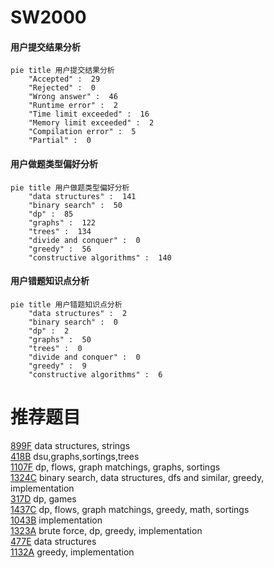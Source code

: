 # SW2000

<!-- tabs:start -->



#### **用户提交结果分析**

```mermaid
pie title 用户提交结果分析
    "Accepted" :  29
    "Rejected" :  0
    "Wrong answer" :  46
    "Runtime error" :  2
    "Time limit exceeded" :  16
    "Memory limit exceeded" :  2
    "Compilation error" :  5
    "Partial" :  0
```

#### **用户做题类型偏好分析**

```mermaid
pie title 用户做题类型偏好分析
    "data structures" :  141
    "binary search" :  50
    "dp" :  85
    "graphs" :  122
    "trees" :  134
    "divide and conquer" :  0
    "greedy" :  56
    "constructive algorithms" :  140
```
#### **用户错题知识点分析**

```mermaid
pie title 用户错题知识点分析
    "data structures" :  2
    "binary search" :  0
    "dp" :  2
    "graphs" :  50
    "trees" :  0
    "divide and conquer" :  0
    "greedy" :  9
    "constructive algorithms" :  6
```



<!-- tabs:end -->
# 推荐题目
[899F](https://codeforces.com/contest/899/problem/F)		data structures,
                        strings		  
[418B](https://codeforces.com/contest/418/problem/B)		dsu,graphs,sortings,trees		  
[1107F](https://codeforces.com/contest/1107/problem/F)		dp,
                        flows,
                        graph matchings,
                        graphs,
                        sortings		  
[1324C](https://codeforces.com/contest/1324/problem/C)		binary search,
                        data structures,
                        dfs and similar,
                        greedy,
                        implementation		  
[317D](https://codeforces.com/contest/317/problem/D)		dp,
                        games		  
[1437C](https://codeforces.com/contest/1437/problem/C)		dp,
                        flows,
                        graph matchings,
                        greedy,
                        math,
                        sortings		  
[1043B](https://codeforces.com/contest/1043/problem/B)		implementation		  
[1323A](https://codeforces.com/contest/1323/problem/A)		brute force,
                        dp,
                        greedy,
                        implementation		  
[477E](https://codeforces.com/contest/477/problem/E)		data structures		  
[1132A](https://codeforces.com/contest/1132/problem/A)		greedy,
                        implementation		  
